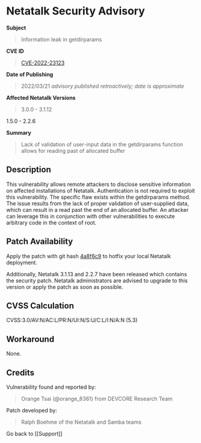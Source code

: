 # Netatalk Security Advisory

**Subject**

> Information leak in getdirparams

**CVE ID**

> [CVE-2022-23123](https://www.cve.org/CVERecord?id=CVE-2022-23123)

**Date of Publishing**

> 2022/03/21 *advisory published retroactively; date is approximate*

**Affected Netatalk Versions**

> 3.0.0 - 3.1.12

1.5.0 - 2.2.6

**Summary**

> Lack of validation of user-input data in the getdirparams function
allows for reading past of allocated buffer

## Description

This vulnerability allows remote attackers to disclose sensitive
information on affected installations of Netatalk. Authentication is not
required to exploit this vulnerability. The specific flaw exists within
the getdirparams method. The issue results from the lack of proper
validation of user-supplied data, which can result in a read past the
end of an allocated buffer. An attacker can leverage this in conjunction
with other vulnerabilities to execute arbitrary code in the context of
root.

## Patch Availability

Apply the patch with git hash
[4a8f6c9](https://github.com/Netatalk/netatalk/commit/4a8f6c964d5ca86df27c50e50dc1b60d39c9b76d.diff)
to hotfix your local Netatalk deployment.

Additionally, Netatalk 3.1.13 and 2.2.7 have been released which
contains the security patch. Netatalk administrators are advised to
upgrade to this version or apply the patch as soon as possible.

## CVSS Calculation

CVSS:3.0/AV:N/AC:L/PR:N/UI:N/S:U/C:L/I:N/A:N (5.3)

## Workaround

None.

## Credits

Vulnerability found and reported by:

> Orange Tsai (@orange_8361) from DEVCORE Research Team

Patch developed by:

> Ralph Boehme of the Netatalk and Samba teams

Go back to [[Support]]
